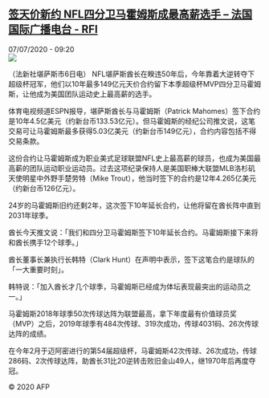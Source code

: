 <!--1594112039000-->
[签天价新约 NFL四分卫马霍姆斯成最高薪选手 – 法国国际广播电台 - RFI](http://www.rfi.fr//cn/contenu/20200707-%E7%AD%BE%E5%A4%A9%E4%BB%B7%E6%96%B0%E7%BA%A6-nfl%E5%9B%9B%E5%88%86%E5%8D%AB%E9%A9%AC%E9%9C%8D%E5%A7%86%E6%96%AF%E6%88%90%E6%9C%80%E9%AB%98%E8%96%AA%E9%80%89%E6%89%8B)
------

<div>07/07/2020 - 09:20</div><img src="https://s.rfi.fr/media/display/74c98d62-c025-11ea-b45d-005056bff430/w:310/p:16x9/spo0002b.200707152004.jpg"><div class="t-content__body u-clearfix"><div class="m-interstitial"></div><p>（法新社堪萨斯市6日电）    NFL堪萨斯酋长在睽违50年后，今年靠着大逆转夺下超级杯冠军，他们以10年最多149亿元天价合约留下本季超级杯MVP四分卫马霍姆斯，让他成为美国团队运动史上最高薪的选手。</p><p>体育电视频道ESPN报导，堪萨斯酋长与马霍姆斯（Patrick Mahomes）签下合约是10年4.5亿美元（约新台币133.53亿元）。但马霍姆斯的经纪公司推文说，这笔交易可让马霍姆斯最多获得5.03亿美元（约新台币149亿元），合约内容包括不得交易条款。</p><p>这份合约让马霍姆斯成为职业美式足球联盟NFL史上最高薪的球员，也成为美国最高薪的团队运动职业运动员。过去这项纪录保持人是美国职棒大联盟MLB洛杉矶天使明星中外野手楚劳特（Mike Trout），他当时签下的合约是12年4.265亿美元（约新台币126亿元）。</p><p>24岁的马霍姆斯旧约还剩2年，这次签下10年延长合约，让他将留在酋长阵中直到2031年球季。</p><p>酋长今天推文说：「我们和四分卫马霍姆斯签下10年延长合约。马霍姆斯接下来将和酋长携手12个球季。」</p><p>酋长董事长兼执行长韩特（Clark Hunt）在声明中表示，签下这笔合约是球队的「一大重要时刻」。</p><p>韩特说：「加入酋长才几个球季，马霍姆斯已经成为体坛表现最突出的运动员之一。」</p><p>马霍姆斯2018年球季50次传球达阵为联盟最高，拿下年度最有价值球员奖（MVP）之后，2019年球季有484次传球、319次成功，传球4031码、26次传球达阵的成绩。</p><p>在今年2月于迈阿密进行的第54届超级杯，马霍姆斯42次传球、26次成功，传球286码、2次传球达阵，助酋长31比20逆转击败旧金山49人，继1970年后再度夺冠。</p><p class="t-copyright">© 2020 AFP</p>        </div>
